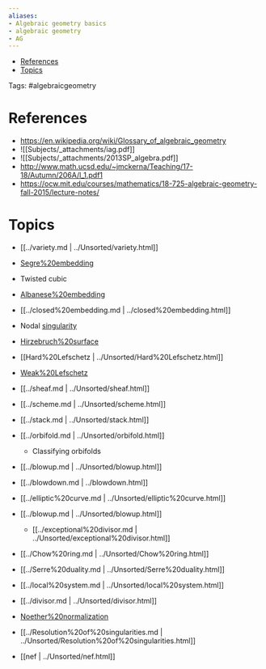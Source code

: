 ```yaml
---
aliases:
- Algebraic geometry basics
- algebraic geometry
- AG
---
```


-   [References](#references)
-   [Topics](#topics)














Tags: \#algebraicgeometry

# References

-   <https://en.wikipedia.org/wiki/Glossary_of_algebraic_geometry>
-   ![[Subjects/_attachments/iag.pdf]]
-   ![[Subjects/_attachments/2013SP_algebra.pdf]]
-   <http://www.math.ucsd.edu/~jmckerna/Teaching/17-18/Autumn/206A/l_1.pdf1>
-   <https://ocw.mit.edu/courses/mathematics/18-725-algebraic-geometry-fall-2015/lecture-notes/>

# Topics

-   [[../variety.md | ../Unsorted/variety.html]]

-   [Segre%20embedding](Segre%20embedding)

-   Twisted cubic

-   [Albanese%20embedding](Albanese%20embedding)

-   [[../closed%20embedding.md | ../closed%20embedding.html]]

-   Nodal [singularity](singularity)

-   [Hirzebruch%20surface](Hirzebruch%20surface)

-   [[Hard%20Lefschetz | ../Unsorted/Hard%20Lefschetz.html]]

-   [Weak%20Lefschetz](Weak%20Lefschetz)

-   [[../sheaf.md | ../Unsorted/sheaf.html]]

-   [[../scheme.md | ../Unsorted/scheme.html]]

-   [[../stack.md | ../Unsorted/stack.html]]

-   [[../orbifold.md | ../Unsorted/orbifold.html]]

    -   Classifying orbifolds

-   [[../blowup.md | ../Unsorted/blowup.html]]

-   [[../blowdown.md | ../blowdown.html]]

-   [[../elliptic%20curve.md | ../Unsorted/elliptic%20curve.html]]

-   [[../blowup.md | ../Unsorted/blowup.html]]

    -   [[../exceptional%20divisor.md | ../Unsorted/exceptional%20divisor.html]]

-   [[../Chow%20ring.md | ../Unsorted/Chow%20ring.html]]

-   [[../Serre%20duality.md | ../Unsorted/Serre%20duality.html]]

-   [[../local%20system.md | ../Unsorted/local%20system.html]]

-   [[../divisor.md | ../Unsorted/divisor.html]]

-   [Noether%20normalization](Noether%20normalization)

-   [[../Resolution%20of%20singularities.md | ../Unsorted/Resolution%20of%20singularities.html]]

-   [[nef | ../Unsorted/nef.html]]
